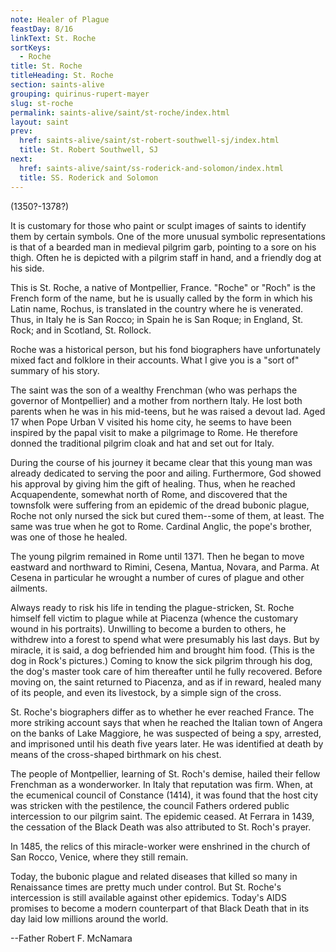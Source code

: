 ```yaml
---
note: Healer of Plague
feastDay: 8/16
linkText: St. Roche
sortKeys:
  - Roche
title: St. Roche
titleHeading: St. Roche
section: saints-alive
grouping: quirinus-rupert-mayer
slug: st-roche
permalink: saints-alive/saint/st-roche/index.html
layout: saint
prev:
  href: saints-alive/saint/st-robert-southwell-sj/index.html
  title: St. Robert Southwell, SJ
next:
  href: saints-alive/saint/ss-roderick-and-solomon/index.html
  title: SS. Roderick and Solomon
---
```

(1350?-1378?)

It is customary for those who paint or sculpt images of saints to identify them by certain symbols. One of the more unusual symbolic representations is that of a bearded man in medieval pilgrim garb, pointing to a sore on his thigh. Often he is depicted with a pilgrim staff in hand, and a friendly dog at his side.

This is St. Roche, a native of Montpellier, France. "Roche" or "Roch" is the French form of the name, but he is usually called by the form in which his Latin name, Rochus, is translated in the country where he is venerated. Thus, in Italy he is San Rocco; in Spain he is San Roque; in England, St. Rock; and in Scotland, St. Rollock.

Roche was a historical person, but his fond biographers have unfortunately mixed fact and folklore in their accounts. What I give you is a "sort of" summary of his story.

The saint was the son of a wealthy Frenchman (who was perhaps the governor of Montpellier) and a mother from northern Italy. He lost both parents when he was in his mid-teens, but he was raised a devout lad. Aged 17 when Pope Urban V visited his home city, he seems to have been inspired by the papal visit to make a pilgrimage to Rome. He therefore donned the traditional pilgrim cloak and hat and set out for Italy.

During the course of his journey it became clear that this young man was already dedicated to serving the poor and ailing. Furthermore, God showed his approval by giving him the gift of healing. Thus, when he reached Acquapendente, somewhat north of Rome, and discovered that the townsfolk were suffering from an epidemic of the dread bubonic plague, Roche not only nursed the sick but cured them--some of them, at least. The same was true when he got to Rome. Cardinal Anglic, the pope's brother, was one of those he healed.

The young pilgrim remained in Rome until 1371. Then he began to move eastward and northward to Rimini, Cesena, Mantua, Novara, and Parma. At Cesena in particular he wrought a number of cures of plague and other ailments.

Always ready to risk his life in tending the plague-stricken, St. Roche himself fell victim to plague while at Piacenza (whence the customary wound in his portraits). Unwilling to become a burden to others, he withdrew into a forest to spend what were presumably his last days. But by miracle, it is said, a dog befriended him and brought him food. (This is the dog in Rock's pictures.) Coming to know the sick pilgrim through his dog, the dog's master took care of him thereafter until he fully recovered. Before moving on, the saint returned to Piacenza, and as if in reward, healed many of its people, and even its livestock, by a simple sign of the cross.

St. Roche's biographers differ as to whether he ever reached France. The more striking account says that when he reached the Italian town of Angera on the banks of Lake Maggiore, he was suspected of being a spy, arrested, and imprisoned until his death five years later. He was identified at death by means of the cross-shaped birthmark on his chest.

The people of Montpellier, learning of St. Roch's demise, hailed their fellow Frenchman as a wonderworker. In Italy that reputation was firm. When, at the ecumenical council of Constance (1414), it was found that the host city was stricken with the pestilence, the council Fathers ordered public intercession to our pilgrim saint. The epidemic ceased. At Ferrara in 1439, the cessation of the Black Death was also attributed to St. Roch's prayer.

In 1485, the relics of this miracle-worker were enshrined in the church of San Rocco, Venice, where they still remain.

Today, the bubonic plague and related diseases that killed so many in Renaissance times are pretty much under control. But St. Roche's intercession is still available against other epidemics. Today's AIDS promises to become a modern counterpart of that Black Death that in its day laid low millions around the world.

\--Father Robert F. McNamara